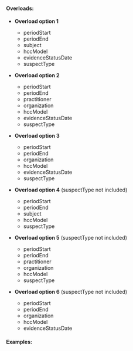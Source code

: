 
#### Overloads:

- <b>Overload option 1</b>
  - periodStart
  - periodEnd
  - subject
  - hccModel
  - evidenceStatusDate
  - suspectType

- <b>Overload option 2</b>
  - periodStart
  - periodEnd
  - practitioner
  - organization
  - hccModel
  - evidenceStatusDate
  - suspectType

- <b>Overload option 3</b>
  - periodStart
  - periodEnd
  - organization
  - hccModel
  - evidenceStatusDate
  - suspectType  

- <b>Overload option 4</b> (suspectType not included)
  - periodStart
  - periodEnd
  - subject
  - hccModel
  - suspectType

- <b>Overload option 5</b> (suspectType not included)
  - periodStart
  - periodEnd
  - practitioner
  - organization
  - hccModel
  - suspectType

- <b>Overload option 6</b> (suspectType not included)
  - periodStart
  - periodEnd
  - organization
  - hccModel
  - evidenceStatusDate

#### Examples:

 <br />
